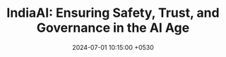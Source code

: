 ---
title: "IndiaAI: Ensuring Safety, Trust, and Governance in the AI Age"
date: 2024-07-01 10:15:00 +0530
venue: "Bharat Mandapam, New Delhi"
tags: []
link: "https://indiaai.gov.in/globalindiaaisummit/"
image: "/images/global-ai.jpeg"
draft: false
---